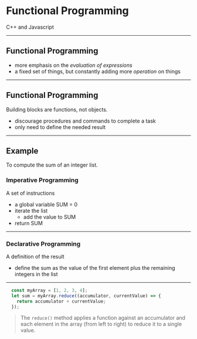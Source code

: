 # Functional Programming

C++ and Javascript

---

## Functional Programming

- more emphasis on the *evaluation of expressions*
- a fixed set of things, but constantly adding more *operation* on things

---

## Functional Programming

Building blocks are functions, not objects.

- discourage procedures and commands to complete a task
- only need to define the needed result

---

## Example

To compute the sum of an integer list.

### Imperative Programming

A set of instructions

- a global variable SUM = 0
- iterate the list
  - add the value to SUM
- return SUM

---

### Declarative Programming

A definition of the result

- define the sum as the value of the first element plus the remaining integers in the list

---

```Javascript
  const myArray = [1, 2, 3, 4];
  let sum = myArray.reduce((accumulator, currentValue) => {
    return accumulator + currentValue;
  });
```

> The ```reduce()``` method applies a function against an accumulator and each element in the array (from left to right) to reduce it to a single value.
